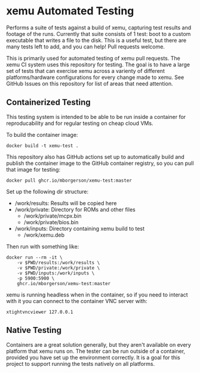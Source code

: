 xemu Automated Testing
======================

Performs a suite of tests against a build of xemu, capturing test results and
footage of the runs. Currently that suite consists of 1 test: boot to a custom
executable that writes a file to the disk. This is a useful test, but
there are many tests left to add, and you can help! Pull requests welcome.

This is primarily used for automated testing of xemu pull requests. The xemu CI
system uses this repository for testing. The goal is to have a large set of
tests that can exercise xemu across a varienty of different platforms/hardware
configurations for every change made to xemu. See GitHub Issues on this
repository for list of areas that need attention.

Containerized Testing
---------------------
This testing system is intended to be able to be run inside a container for
reproducability and for regular testing on cheap cloud VMs.

To build the container image:

	docker build -t xemu-test .

This repository also has GitHub actions set up to automatically build and
publish the container image to the GitHub container registry, so you can pull
that image for testing:

	docker pull ghcr.io/mborgerson/xemu-test:master

Set up the following dir structure:

- /work/results: Results will be copied here
- /work/private: Directory for ROMs and other files
  - /work/private/mcpx.bin
  - /work/private/bios.bin
- /work/inputs: Directory containing xemu build to test
  - /work/xemu.deb

Then run with something like:

	docker run --rm -it \
		-v $PWD/results:/work/results \
		-v $PWD/private:/work/private \
		-v $PWD/inputs:/work/inputs \
		-p 5900:5900 \
		ghcr.io/mborgerson/xemu-test:master

xemu is running headless when in the container, so if you need to interact with
it you can connect to the container VNC server with:

	xtightvncviewer 127.0.0.1

Native Testing
--------------
Containers are a great solution generally, but they aren't available on every
platform that xemu runs on. The tester can be run outside of a container,
provided you have set up the environment correctly. It is a goal for this project
to support running the tests natively on all platforms.
